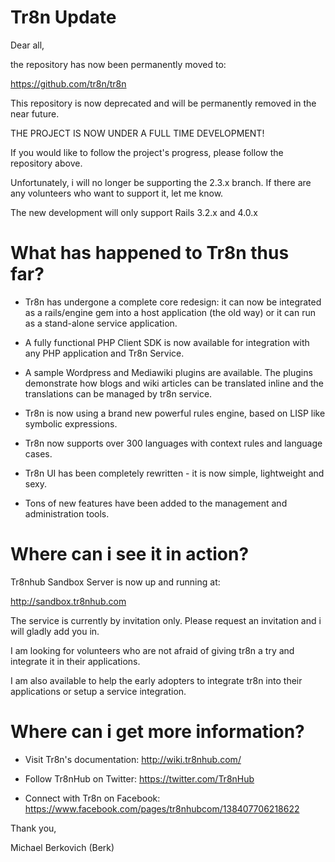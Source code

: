 # Tr8n Update

Dear all,

the repository has now been permanently moved to:

https://github.com/tr8n/tr8n

This repository is now deprecated and will be permanently removed in the near future.


THE PROJECT IS NOW UNDER A FULL TIME DEVELOPMENT!


If you would like to follow the project's progress, please follow the repository above.


Unfortunately, i will no longer be supporting the 2.3.x branch. If there are any volunteers who want to support it, let me know.

The new development will only support Rails 3.2.x and 4.0.x


# What has happened to Tr8n thus far?


* Tr8n has undergone a complete core redesign: it can now be integrated as a rails/engine gem into a host application (the old way) or it can run as a stand-alone service application.

* A fully functional PHP Client SDK is now available for integration with any PHP application and Tr8n Service.

* A sample Wordpress and Mediawiki plugins are available. The plugins demonstrate how blogs and wiki articles can be translated inline and the translations can be managed by tr8n service.

* Tr8n is now using a brand new powerful rules engine, based on LISP like symbolic expressions.

* Tr8n now supports over 300 languages with context rules and language cases.

* Tr8n UI has been completely rewritten - it is now simple, lightweight and sexy.

* Tons of new features have been added to the management and administration tools.



# Where can i see it in action?

Tr8nhub Sandbox Server is now up and running at:

http://sandbox.tr8nhub.com

The service is currently by invitation only. Please request an invitation and i will gladly add you in.


I am looking for volunteers who are not afraid of giving tr8n a try and integrate it in their applications.

I am also available to help the early adopters to integrate tr8n into their applications or setup a service integration.



# Where can i get more information?

* Visit Tr8n's documentation:  http://wiki.tr8nhub.com/

* Follow Tr8nHub on Twitter: https://twitter.com/Tr8nHub

* Connect with Tr8n on Facebook: https://www.facebook.com/pages/tr8nhubcom/138407706218622



Thank you,

Michael Berkovich (Berk)








